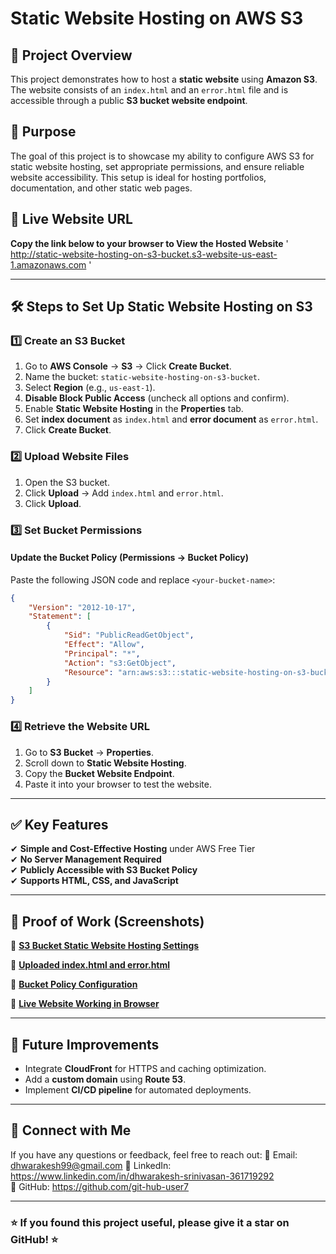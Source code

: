 # Static Website Hosting on AWS S3

## 🚀 Project Overview
This project demonstrates how to host a **static website** using **Amazon S3**. The website consists of an `index.html` and an `error.html` file and is accessible through a public **S3 bucket website endpoint**.

## 🎯 Purpose
The goal of this project is to showcase my ability to configure AWS S3 for static website hosting, set appropriate permissions, and ensure reliable website accessibility. This setup is ideal for hosting portfolios, documentation, and other static web pages.

## 🔗 Live Website URL
**Copy the link below to your browser to View the Hosted Website**
' http://static-website-hosting-on-s3-bucket.s3-website-us-east-1.amazonaws.com ' 

---

## 🛠️ Steps to Set Up Static Website Hosting on S3
### 1️⃣ Create an S3 Bucket
1. Go to **AWS Console** → **S3** → Click **Create Bucket**.
2. Name the bucket: `static-website-hosting-on-s3-bucket`.
3. Select **Region** (e.g., `us-east-1`).
4. **Disable Block Public Access** (uncheck all options and confirm).
5. Enable **Static Website Hosting** in the **Properties** tab.
6. Set **index document** as `index.html` and **error document** as `error.html`.
7. Click **Create Bucket**.

### 2️⃣ Upload Website Files
1. Open the S3 bucket.
2. Click **Upload** → Add `index.html` and `error.html`.
3. Click **Upload**.

### 3️⃣ Set Bucket Permissions
#### Update the **Bucket Policy** (Permissions → Bucket Policy)
Paste the following JSON code and replace `<your-bucket-name>`:
```json
{
    "Version": "2012-10-17",
    "Statement": [
        {
            "Sid": "PublicReadGetObject",
            "Effect": "Allow",
            "Principal": "*",
            "Action": "s3:GetObject",
            "Resource": "arn:aws:s3:::static-website-hosting-on-s3-bucket/*"
        }
    ]
}
```

### 4️⃣ Retrieve the Website URL
1. Go to **S3 Bucket** → **Properties**.
2. Scroll down to **Static Website Hosting**.
3. Copy the **Bucket Website Endpoint**.
4. Paste it into your browser to test the website.

---

## ✅ Key Features
✔ **Simple and Cost-Effective Hosting** under AWS Free Tier  
✔ **No Server Management Required**  
✔ **Publicly Accessible with S3 Bucket Policy**  
✔ **Supports HTML, CSS, and JavaScript**  

---

## 📸 Proof of Work (Screenshots)

🔹 [**S3 Bucket Static Website Hosting Settings**]() 

🔹 [**Uploaded index.html and error.html**]()

🔹 [**Bucket Policy Configuration**]()

🔹 [**Live Website Working in Browser**]()  

---

## 📌 Future Improvements
- Integrate **CloudFront** for HTTPS and caching optimization.
- Add a **custom domain** using **Route 53**.
- Implement **CI/CD pipeline** for automated deployments.

---

## 🤝 Connect with Me
If you have any questions or feedback, feel free to reach out:
📧 Email: dhwarakesh99@gmail.com 
💼 LinkedIn: https://www.linkedin.com/in/dhwarakesh-srinivasan-361719292  
📂 GitHub: https://github.com/git-hub-user7

---

### ⭐ If you found this project useful, please give it a star on GitHub! ⭐

